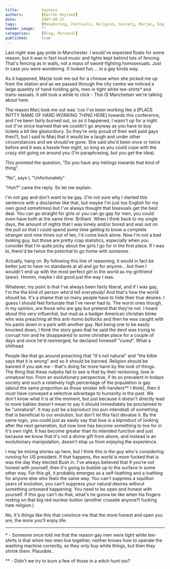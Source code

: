 ```yaml
---
title:          Gayness
authors:        [Darren Hoyland]
date:           2007-08-25
tags:           [Manwhoring, Festivals, Religion, Society, Marjan, Englishness, General Mutterings, Liberalism]
header_image:   ""
categories:     [Blog, Personal]
published:      true
---
```



Last night was gay pride in Manchester. I would've expected floats for some reason, but it was in fact loud music and lights kept behind lots of fencing. That's fencing as in walls, not a mass of sword-fighting homosexuals. Just in case you were wondering. It looked fun.... in a gay kinda way.

As it happened, Marjie took me out for a chinese when she picked me up from the station and as we passed through the city centre we noticed a large quantity of hand-holding girls, men in tight white tee-shirts\* and trans-sexuals. It still took a while to click - This _IS_ Manchetser we're talking about here.

The reason Marj took me out was 'cos I've been working like a [PLACE WITTY NAME OF HARD WORKING THING HERE] towards this conference, and I've been fairly burned out, so as it happened, I wasn't up for a night out (I've since learned that we couldn't go anyway as you have to buy tickets a bit like glastonbury. So they're only proud of their well paid gays then?), but I said to Marj that it would be a laugh and under other circumstances and we should've gone. She said she'd been once or twice before and it was a hassle free night, so long as you could cope with the crazy shit going on around you (I'm paraphrasing, but you get the idea).

This promted the question, "Do you have any inklings towards that kind of thing".

"No", says I, "Unfortunately"

"Huh?" came the reply. So let me explain.

I'm not gay and don't want to be gay. (I'm not sure why I started this sentence with a disclaimer like that, but maybe I'm just too English for my own good sometimes) but I've always thought that bisexuals get the best deal. You can go straight for girls or you can go gay for men, you could even have both at the same time. Brilliant. When I think back to my single days, the amount of nights that I was lonely and/or bored and was out on the pull so that I could spend some time getting to know a complete stranger and nine times out of ten, I'd come back alone. Now I'm not a bad looking guy, but those are pretty crap statistics, especially when you consider that I'm quite picky about the girls I go for in the first place. If I was bi, there'd be twice the potential to go home with someone.

Actually, hang on. By following this line of reasoning, it would in fact be better just to have no standards at all and go for anyone... but then I wouldn't end up with the most perfect girl in the world as my girlfriend (aww). Hmmm, maybe I did good just the way I was.

Whatever, my point is that I've always been fairly liberal, and if I was gay, I'm the the kind of person who'd tell *everybody*! And that's how the world should be. It's a shame that so many people have to hide their true desires. I guess I should feel fortunate that I've never had to. The worst ones though, in my opinion, are those who are gay but pretend that they're not. I heard about this very influential, but mad as a badger American christian bloke who was preaching all this anti-homo bollocks and then he was caught with his pants down in a park with another guy. Not being one to be easily knocked down, I think the story goes that he said the devil was trying to corrupt him and he disappeared to some christian place for a couple of days and once he'd reemerged, he declared himeself "cured". What a shithead.

People like that go around preaching that "It's not natural" and "the bible says that it is wrong" and so it should be banned. Religion should be banned if you ask me - that's doing far more harm by the look of things. The thing that these nutjobs fail to see is that by their reckoning, love is unnatural too:
From an evolutionary perspective, if its so prevalent in todays society and such a relatively high percentage of the population is gay (about the same proportion as those sinister left-handers\** I think), then it must have conveyed a selective advantage to humanity in the past. We don't know what it is at the moment, but just because it doesn't directly lead to more babies doesn't mean to say it should immediately be proclaimed to be "unnatural". It may just be a biproduct (no pun intended) of something that is beneficial to our evolution, but don't let this fact devalue it. By the same logic, you could just as easily say that love is a biproduct of looking after the next generation, but now love has become something to live for in it's own right. It has become greater than its intended function and just because we know that it's not a divine gift from above, and instead is an evolutionary manipulation, doesn't stop us from enjoying the experience.

I may be mixing stories up here, but I think this is the guy who's considering running for US president. If that happens, the world is more fucked that is was the day they elected Bush in. I've always believed that if you're not honest with yourself, then it's going to bubble up to the surface in some other way. For this git, it probably emerges as a self-loathing and a loathing for anyone else who feels the same way. You can't suppress a squillion years of evolution, you can't suppress your natural desires without something untoward happening. You need to be open and honest with yourself.  If this guy can't do that, what's he gonna be like when his fingers resting on that big red nuclear button (another crusade anyone?I fucking hate religion.)

No, it's things like this that convince me that the more honest and open you are, the more you'll enjoy life.

----

\* - Someone once told me that the reason gay men were tight white tee-shirts is that when two men live together, neither knows how to operate the washing machine correctly, so they only buy white things, but then they shrink them. Plausible..

\** - Didn't we try to burn a few of those in a witch hunt too?
